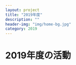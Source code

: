 ```yaml
---
layout: project
title: "2019年度"
description: ""
header-img: "img/home-bg.jpg"
category: 2019
---
```

# 2019年度の活動